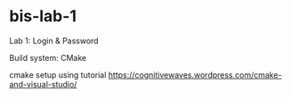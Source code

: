 # bis-lab-1

Lab 1: Login & Password

Build system: CMake

cmake setup using tutorial https://cognitivewaves.wordpress.com/cmake-and-visual-studio/
